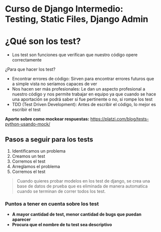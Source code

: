 # Curso de Django Intermedio: Testing, Static Files, Django Admin


# ¿Qué son los test?

- Los test son funciones que verifican que nuestro código opere correctamente

¿Para que hacer los test? 
- Encontrar errores de código: Sirven para encontrar errores futuros que a simple vista no seríamos capaces de ver
- Nos hacen ser más profesionales: Le dan un aspecto profesional a nuestro código y nos permite trabajar en equipo ya que cuando se hace una aportación 
se podrá saber si fue pertinente o no, si rompe los test
- TDD (Test Driven Development): Antes de escribir el código, lo mejor es escribir el test

**Aporte sobre como mockear respuestas:** https://platzi.com/blog/tests-python-usando-mock/

## Pasos a seguir para los tests

1. Identificamos un problema
2. Creamos un test
3. Corremos el test
4. Arreglamos el problema
5. Corremos el test

> Cuando quieres probar modelos en los test de django, se crea una base de datos de prueba que es eliminada
> de manera automatica cuando se terminan de correr todos los test. 

### Puntos a tener en cuenta sobre los test

- **A mayor cantidad de test, menor cantidad de bugs que puedan aparecer**
- **Procura que el nombre de tu test sea descriptivo**

